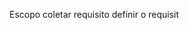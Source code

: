 Escopo
coletar requisito
definir o requisit
<!--stackedit_data:
eyJoaXN0b3J5IjpbLTc4NDQ3MzgwNF19
-->